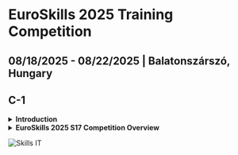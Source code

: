 # EuroSkills 2025 Training Competition

## 08/18/2025 - 08/22/2025 | Balatonszárszó, Hungary

## C-1

<details>
<summary><strong>Introduction</strong></summary>
</details>

<details>
<summary><strong>EuroSkills 2025 S17 Competition Overview</strong></summary>

- Competitiom Schedule
- [Infrastructure List](es2025-software-infrastructure-list.pdf)
- Test Project Outline
  - [ES2023 Test Project Outline](es2023/es2023-s17-tp-outline.md)
  - [ES2023 Test Projects](es2023/ES2023_TP_Web_Development_17_Actual.pdf)
  - [ES2023 Marking Scheme](es2023/ES2023_MS17_marking_scheme.xlsx)
  - [ES2025 Test Project Outline](es2025-s17-tp-outline.md)
  - [ES2023 - ES2025 Test Project Outline](es2023-es2025-s17-tp-outline-comparison.md)
- Best Practicies

</details>

![Skills IT](https://httpf.s3.eu-west-1.amazonaws.com/skillsit/skillsit-members-2025-wide.png)
